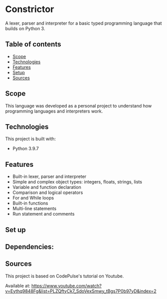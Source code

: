 # Constrictor
A lexer, parser and interpreter for a basic typed programming language that builds on Python 3.

## Table of contents
* [Scope](#scope)
* [Technologies](#technologies)
* [Features](#features)
* [Setup](#setup)
* [Sources](#sources)

## Scope
This language was developed as a personal project to understand how programming languages and interpreters work.

## Technologies
This project is built with:
* Python 3.9.7

## Features
* Built-in lexer, parser and interpreter
* Simple and complex object types: integers, floats, strings, lists
* Variable and function declaration
* Comparison and logical operators
* For and While loops
* Built-in functions
* Multi-line statements
* Run statement and comments

## Set up
Dependencies:
- 

## Sources
This project is based on CodePulse's tutorial on Youtube.

Available at: https://www.youtube.com/watch?v=Eythq9848Fg&list=PLZQftyCk7_SdoVexSmwy_tBgs7P0b97yD&index=2
